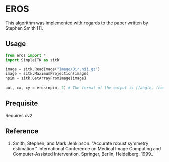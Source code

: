 # EROS

This algorithm was implemented with regards to the paper written by Stephen Smith [1].


## Usage

```python
from eros import *
import SimpleITK as sitk

image = sitk.ReadImage("Image/Dir.nii.gz")
image = sitk.MaximumProjection(image)
npim = sitk.GetArrayFromImage(image)

out, cx, cy = eros(npim, 2) # The format of the output is [[angle, (com_x, com_y)], ... ]
```

## Prequisite

Requires cv2

## Reference
1. Smith, Stephen, and Mark Jenkinson. "Accurate robust symmetry estimation." International Conference on Medical Image Computing and Computer-Assisted Intervention. Springer, Berlin, Heidelberg, 1999..